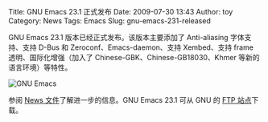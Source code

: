Title: GNU Emacs 23.1 正式发布
Date: 2009-07-30 13:43
Author: toy
Category: News
Tags: Emacs
Slug: gnu-emacs-231-released

GNU Emacs 23.1 版本已经正式发布。该版本主要添加了 Anti-aliasing
字体支持、支持 D-Bus 和 Zeroconf、Emacs-daemon、支持 Xembed、支持 frame
透明、国际化增强（加入了 Chinese-GBK、Chinese-GB18030、Khmer
等新的语言环境）等特性。

![GNU Emacs](http://i.linuxtoy.org/i/2007/04/emacs.png)

参阅 [News
文件](http://www.gnu.org/software/emacs/NEWS.23.1)了解进一步的信息。GNU
Emacs 23.1 可从 GNU 的 [FTP
站点](http://ftp.gnu.org/pub/gnu/emacs/)下载。
